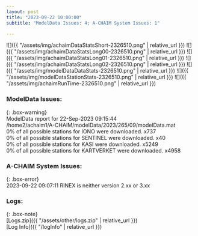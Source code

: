 ```yaml
---
layout: post
title: "2023-09-22 10:00:00"
subtitle: "ModelData Issues: 4; A-CHAIM System Issues: 1"

---
```


![]({{ "/assets/img/achaimDataStatsShort-2326510.png" | relative_url }})
![]({{ "/assets/img/achaimDataStatsLong00-2326510.png" | relative_url }})
![]({{ "/assets/img/achaimDataStatsLong01-2326510.png" | relative_url }})
![]({{ "/assets/img/achaimDataStatsLong02-2326510.png" | relative_url }})
![]({{ "/assets/img/modelDataDataStats-2326510.png" | relative_url }})
![]({{ "/assets/img/modelDataStationStats-2326510.png" | relative_url }})
![]({{ "/assets/img/achaimRunTime-2326510.png" | relative_url }})


### ModelData Issues:  
  
{: .box-warning}  
 ModelData report for 22-Sep-2023 09:15:44   
 /home2/achaim1/A-CHAIM/modelData/2023/265/09/modelData.mat   
 0% of all possible stations for IONO were downloaded. x737   
 0% of all possible stations for SENTINEL were downloaded. x40   
 0% of all possible stations for KASI were downloaded. x5249   
 0% of all possible stations for KARTVERKET were downloaded. x4958   
  
### A-CHAIM System Issues:  
  
{: .box-error}  
2023-09-22 09:07:11 RINEX is neither version 2.xx or 3.xx  

### Logs:  
  
{: .box-note}  
[Logs.zip]({{ "/assets/other/logs.zip" | relative_url }})  
[Log Info]({{ "/logInfo" | relative_url }})  

